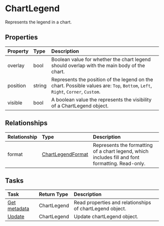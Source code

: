 # ChartLegend

Represents the legend in a chart.

## Properties
| Property	   | Type	|Description|
|:---------------|:--------|:----------|
|overlay|bool|Boolean value for whether the chart legend should overlap with the main body of the chart.|
|position|string|Represents the position of the legend on the chart. Possible values are: `Top`, `Bottom`, `Left`, `Right`, `Corner`, `Custom`.|
|visible|bool|A boolean value the represents the visibility of a ChartLegend object.|

## Relationships
| Relationship | Type	|Description|
|:---------------|:--------|:----------|
|format|[ChartLegendFormat](chartlegendformat.md)|Represents the formatting of a chart legend, which includes fill and font formatting. Read-only.|

## Tasks

| Task		   | Return Type	|Description|
|:---------------|:--------|:----------|
|[Get metadata](../api/chartlegend_get.md) | ChartLegend |Read properties and relationships of chartLegend object.|
|[Update](../api/chartlegend_update.md) | ChartLegend	|Update chartLegend object. |
